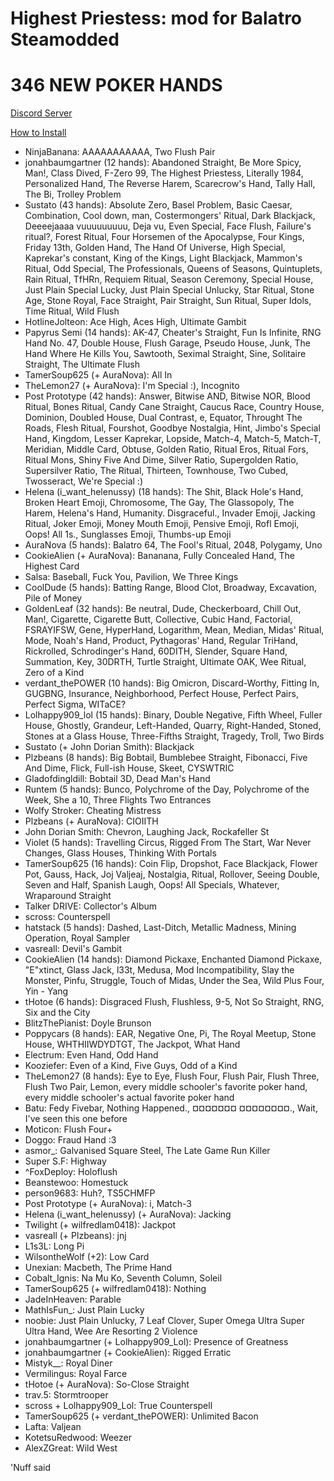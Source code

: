 # Highest Priestess: mod for Balatro Steamodded

# 346 NEW POKER HANDS

[Discord Server](https://discord.gg/XbfZc48t8B)

[How to Install](https://github.com/Steamodded/smods?tab=readme-ov-file#how-to-install-a-mod)

- NinjaBanana: AAAAAAAAAAA, Two Flush Pair
- jonahbaumgartner (12 hands): Abandoned Straight, Be More Spicy, Man!, Class Dived, F-Zero 99, The Highest Priestess, Literally 1984, Personalized Hand, The Reverse Harem, Scarecrow's Hand, Tally Hall, The Bi, Trolley Problem
- Sustato (43 hands): Absolute Zero, Basel Problem, Basic Caesar, Combination, Cool down, man, Costermongers' Ritual, Dark Blackjack, Deeeejaaaa vuuuuuuuuu, Deja vu, Even Special, Face Flush, Failure's ritual?, Forest Ritual, Four Horsemen of the Apocalypse, Four Kings, Friday 13th, Golden Hand, The Hand Of Universe, High Special, Kaprekar's constant, King of the Kings, Light Blackjack, Mammon's Ritual, Odd Special, The Professionals, Queens of Seasons, Quintuplets, Rain Ritual, TfHRn, Requiem Ritual, Season Ceremony, Special House, Just Plain Special Lucky, Just Plain Special Unlucky, Star Ritual, Stone Age, Stone Royal, Face Straight, Pair Straight, Sun Ritual, Super Idols, Time Ritual, Wild Flush
- HotlineJolteon: Ace High, Aces High, Ultimate Gambit
- Papyrus Semi (14 hands): AK-47, Cheater's Straight, Fun Is Infinite, RNG Hand No. 47, Double House, Flush Garage, Pseudo House, Junk, The Hand Where He Kills You, Sawtooth, Seximal Straight, Sine, Solitaire Straight, The Ultimate Flush
- TamerSoup625 (+ AuraNova): All In
- TheLemon27 (+ AuraNova): I'm Special :), Incognito
- Post Prototype (42 hands): Answer, Bitwise AND, Bitwise NOR, Blood Ritual, Bones Ritual, Candy Cane Straight, Caucus Race, Country House, Dominion, Doubled House, Dual Contrast, e, Equator, Throught The Roads, Flesh Ritual, Fourshot, Goodbye Nostalgia, Hint, Jimbo's Special Hand, Kingdom, Lesser Kaprekar, Lopside, Match-4, Match-5, Match-T, Meridian, Middle Card, Obtuse, Golden Ratio, Ritual Eros, Ritual Fors, Ritual Mons, Shiny Five And Dime, Silver Ratio, Supergolden Ratio, Supersilver Ratio, The Ritual, Thirteen, Townhouse, Two Cubed, Twosseract, We're Special :)
- Helena (i_want_helenussy) (18 hands): The Shit, Black Hole's Hand, Broken Heart Emoji, Chromosome, The Gay, The Glassopoly, The Harem, Helena's Hand, Humanity. Disgraceful., Invader Emoji, Jacking Ritual, Joker Emoji, Money Mouth Emoji, Pensive Emoji, Rofl Emoji, Oops! All 1s., Sunglasses Emoji, Thumbs-up Emoji
- AuraNova (5 hands): Balatro 64, The Fool's Ritual, 2048, Polygamy, Uno
- CookieAlien (+ AuraNova): Bananana, Fully Concealed Hand, The Highest Card
- Salsa: Baseball, Fuck You, Pavilion, We Three Kings
- CoolDude (5 hands): Batting Range, Blood Clot, Broadway, Excavation, Pile of Money
- GoldenLeaf (32 hands): Be neutral, Dude, Checkerboard, Chill Out, Man!, Cigarette, Cigarette Butt, Collective, Cubic Hand, Factorial, FSRAYIFSW, Gene, HyperHand, Logarithm, Mean, Median, Midas' Ritual, Mode, Noah's Hand, Product, Pythagoras' Hand, Regular TriHand, Rickrolled, Schrodinger's Hand, 60DITH, Slender, Square Hand, Summation, Key, 30DRTH, Turtle Straight, Ultimate OAK, Wee Ritual, Zero of a Kind
- verdant_thePOWER (10 hands): Big Omicron, Discard-Worthy, Fitting In, GUGBNG, Insurance, Neighborhood, Perfect House, Perfect Pairs, Perfect Sigma, WITaCE?
- Lolhappy909_lol (15 hands): Binary, Double Negative, Fifth Wheel, Fuller House, Ghostly, Grandeur, Left-Handed, Quarry, Right-Handed, Stoned, Stones at a Glass House, Three-Fifths Straight, Tragedy, Troll, Two Birds
- Sustato (+ John Dorian Smith): Blackjack
- Plzbeans (8 hands): Big Bobtail, Bumblebee Straight, Fibonacci, Five And Dime, Flick, Full-ish House, Skeet, CYSWTRIC
- Gladofdingldill: Bobtail 3D, Dead Man's Hand
- Runtem (5 hands): Bunco, Polychrome of the Day, Polychrome of the Week, She a 10, Three Flights Two Entrances
- Wolfy Stroker: Cheating Mistress
- Plzbeans (+ AuraNova): CIOIITH
- John Dorian Smith: Chevron, Laughing Jack, Rockafeller St
- Violet (5 hands): Travelling Circus, Rigged From The Start, War Never Changes, Glass Houses, Thinking With Portals
- TamerSoup625 (16 hands): Coin Flip, Dropshot, Face Blackjack, Flower Pot, Gauss, Hack, Joj Valjeaj, Nostalgia, Ritual, Rollover, Seeing Double, Seven and Half, Spanish Laugh, Oops! All Specials, Whatever, Wraparound Straight
- Talker DRIVE: Collector's Album
- scross: Counterspell
- hatstack (5 hands): Dashed, Last-Ditch, Metallic Madness, Mining Operation, Royal Sampler
- vasreall: Devil's Gambit
- CookieAlien (14 hands): Diamond Pickaxe, Enchanted Diamond Pickaxe, "E"xtinct, Glass Jack, l33t, Medusa, Mod Incompatibility, Slay the Monster, Pinfu, Struggle, Touch of Midas, Under the Sea, Wild Plus Four, Yin - Yang
- tHotoe (6 hands): Disgraced Flush, Flushless, 9-5, Not So Straight, RNG, Six and the City
- BlitzThePianist: Doyle Brunson
- Poppycars (8 hands): EAR, Negative One, Pi, The Royal Meetup, Stone House, WHTHIIWDYDTGT, The Jackpot, What Hand
- Electrum: Even Hand, Odd Hand
- Kooziefer: Even of a Kind, Five Guys, Odd of a Kind
- TheLemon27 (8 hands): Eye to Eye, Flush Four, Flush Pair, Flush Three, Flush Two Pair, Lemon, every middle schooler's favorite poker hand, every middle schooler's actual favorite poker hand
- Batu: Fedy Fivebar, Nothing Happened., ¤¤¤¤¤¤¤ ¤¤¤¤¤¤¤¤., Wait, I've seen this one before
- Moticon: Flush Four+
- Doggo: Fraud Hand :3
- asmor_: Galvanised Square Steel, The Late Game Run Killer
- Super S.F: Highway
- ^FoxDeploy: Holoflush
- Beanstewoo: Homestuck
- person9683: Huh?, TS5CHMFP
- Post Prototype (+ AuraNova): i, Match-3
- Helena (i_want_helenussy) (+ AuraNova): Jacking
- Twilight (+ wilfredlam0418): Jackpot
- vasreall (+ Plzbeans): jnj
- L1s3L: Long Pi
- WilsontheWolf (+2): Low Card
- Unexian: Macbeth, The Prime Hand
- Cobalt_Ignis: Na Mu Ko, Seventh Column, Soleil
- TamerSoup625 (+ wilfredlam0418): Nothing
- JadeInHeaven: Parable
- MathIsFun_: Just Plain Lucky
- noobie: Just Plain Unlucky, 7 Leaf Clover, Super Omega Ultra Super Ultra Hand, Wee Are Resorting 2 Violence
- jonahbaumgartner (+ Lolhappy909_Lol): Presence of Greatness
- jonahbaumgartner (+ CookieAlien): Rigged Erratic
- Mistyk__: Royal Diner
- Vermilingus: Royal Farce
- tHotoe (+ AuraNova): So-Close Straight
- trav.5: Stormtrooper
- scross + Lolhappy909_Lol: True Counterspell
- TamerSoup625 (+ verdant_thePOWER): Unlimited Bacon
- Lafta: Valjean
- KotetsuRedwood: Weezer
- AlexZGreat: Wild West

'Nuff said
